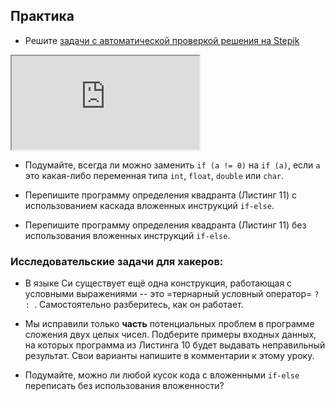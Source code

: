 ## Практика

- Решите [задачи с автоматической проверкой решения на Stepik](https://stepik.org/lesson/57425/step/1)

<div class="lessonStepikBlock">
    <iframe src="https://stepik.org/lesson/57425/step/1"></iframe>
</div>

- Подумайте, всегда ли можно заменить  `if (a != 0)` на  `if (a)`, если `a` это какая-либо переменная типа `int`, `float`, `double` или `char`.

- Перепишите программу определения квадранта (Листинг 11) с использованием каскада вложенных инструкций `if-else`.

- Перепишите программу определения квадранта (Листинг 11) без использования вложенных инструкций `if-else`.

### Исследовательские задачи для хакеров:

- В языке Си существует ещё одна конструкция, работающая с условными выражениями -- это =тернарный условный оператор= `? : `. Самостоятельно разберитесь, как он работает.

- Мы исправили только **часть** потенциальных проблем в программе сложения двух целых чисел. Подберите примеры входных данных, на которых программа из Листинга 10 будет выдавать неправильный результат. Свои варианты напишите в комментарии к этому уроку.

- Подумайте, можно ли любой кусок кода с вложенными `if-else` переписать без использования вложенности? 